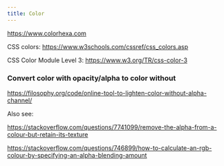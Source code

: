 ```yaml
---
title: Color
---
```


https://www.colorhexa.com

CSS colors: https://www.w3schools.com/cssref/css_colors.asp

CSS Color Module Level 3: https://www.w3.org/TR/css-color-3


### Convert color with opacity/alpha to color without

https://filosophy.org/code/online-tool-to-lighten-color-without-alpha-channel/

Also see:

https://stackoverflow.com/questions/7741099/remove-the-alpha-from-a-colour-but-retain-its-texture

https://stackoverflow.com/questions/746899/how-to-calculate-an-rgb-colour-by-specifying-an-alpha-blending-amount

